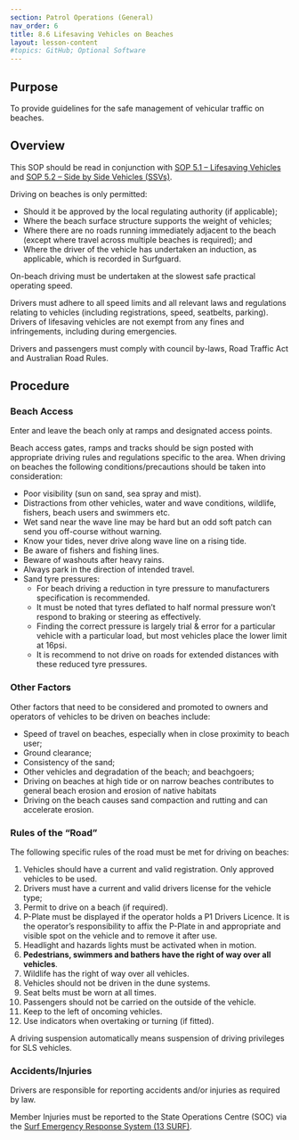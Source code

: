 ```yaml
---
section: Patrol Operations (General)
nav_order: 6
title: 8.6 Lifesaving Vehicles on Beaches
layout: lesson-content
#topics: GitHub; Optional Software
---
```


## Purpose

To provide guidelines for the safe management of vehicular traffic on beaches.

## Overview

This SOP should be read in conjunction with [SOP 5.1 – Lifesaving Vehicles](../5-gear-and-equipment/5.1-lifesaving-vehicles.md) and [SOP 5.2 – Side by Side Vehicles (SSVs)](../5-gear-and-equipment/5.2-side-by-side-vehicles-ssvs.md).

Driving on beaches is only permitted:

- Should it be approved by the local regulating authority (if applicable);
- Where the beach surface structure supports the weight of vehicles;
- Where there are no roads running immediately adjacent to the beach (except where travel across multiple beaches is required); and
- Where the driver of the vehicle has undertaken an induction, as applicable, which is recorded in Surfguard.

On-beach driving must be undertaken at the slowest safe practical operating speed.

Drivers must adhere to all speed limits and all relevant laws and regulations relating to vehicles (including registrations, speed, seatbelts, parking). Drivers of lifesaving vehicles are not exempt from any fines and infringements, including during emergencies.

Drivers and passengers must comply with council by-laws, Road Traffic Act and Australian Road Rules.

## Procedure

### Beach Access

Enter and leave the beach only at ramps and designated access points.

Beach access gates, ramps and tracks should be sign posted with appropriate driving rules and regulations specific to the area. When driving on beaches the following conditions/precautions should be taken into consideration:

- Poor visibility (sun on sand, sea spray and mist).
- Distractions from other vehicles, water and wave conditions, wildlife, fishers, beach users and swimmers etc.
- Wet sand near the wave line may be hard but an odd soft patch can send you off-course without warning.
- Know your tides, never drive along wave line on a rising tide.
- Be aware of fishers and fishing lines.
- Beware of washouts after heavy rains.
- Always park in the direction of intended travel.
- Sand tyre pressures:
  - For beach driving a reduction in tyre pressure to manufacturers specification is recommended.
  - It must be noted that tyres deflated to half normal pressure won’t respond to braking or steering as effectively.
  - Finding the correct pressure is largely trial & error for a particular vehicle with a particular load, but most vehicles place the lower limit at 16psi.
  - It is recommend to not drive on roads for extended distances with these reduced tyre pressures.

### Other Factors

Other factors that need to be considered and promoted to owners and operators of vehicles to be driven on beaches include:

- Speed of travel on beaches, especially when in close proximity to beach user;
- Ground clearance;
- Consistency of the sand;
- Other vehicles and degradation of the beach; and beachgoers;
- Driving on beaches at high tide or on narrow beaches contributes to general beach erosion and erosion of native habitats
- Driving on the beach causes sand compaction and rutting and can accelerate erosion.

### Rules of the “Road”

The following specific rules of the road must be met for driving on beaches:

1. Vehicles should have a current and valid registration. Only approved vehicles to be used.
2. Drivers must have a current and valid drivers license for the vehicle type;
3. Permit to drive on a beach (if required).
4. P-Plate must be displayed if the operator holds a P1 Drivers Licence. It is the operator’s responsibility to affix the P-Plate in and appropriate and visible spot on the vehicle and to remove it after use.
5. Headlight and hazards lights must be activated when in motion.
6. **Pedestrians, swimmers and bathers have the right of way over all vehicles**.
7. Wildlife has the right of way over all vehicles.
8. Vehicles should not be driven in the dune systems.
9. Seat belts must be worn at all times.
10. Passengers should not be carried on the outside of the vehicle.
11. Keep to the left of oncoming vehicles.
12. Use indicators when overtaking or turning (if fitted).

A driving suspension automatically means suspension of driving privileges for SLS vehicles.

### Accidents/Injuries

Drivers are responsible for reporting accidents and/or injuries as required by law.

Member Injuries must be reported to the State Operations Centre (SOC) via the [Surf Emergency Response System (13 SURF)](../12-state-operations-centre-soc-surfcom/12.2-surf-emergency-response-system-sers.md).